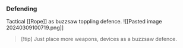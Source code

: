 ### Defending
Tactical [[Rope]] as buzzsaw toppling defence.
![[Pasted image 20240309100719.png]]

>[!tip] Just place more weapons, devices as a buzzsaw defence.